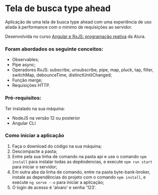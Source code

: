 # Tela de busca type ahead

Aplicação de uma tela de busca type ahead com uma experiência de uso aliada à performance com o mínimo de requisições ao servidor.

Desenvolvida no curso [Angular e RxJS: programação reativa](https://cursos.alura.com.br/course/angular-rxjs-introducao-programacao-reativa) da Alura.

### Foram abordados os seguinte conceitos:

- Observables;
- Pipe async;
- Operadores RxJS: subscribe, unsubscribe, pipe, map, pluck, tap, filter, switchMap, debounceTime, distinctUntilChanged;
- Função merge;
- Requisições HTTP.

### Pré-requisitos:

Ter instalado na sua máquina:

- NodeJS na versão 12 ou posterior
- Angular CLI

### Como iniciar a aplicação

1. Faça o download do código na sua máquina;
2. Descompacte a pasta;
3. Entre pela sua linha de comando na pasta api e use o comando `npm install` para instalar todas as depêndencias, e execute `npm run start` para iniciar o servidor;
4. Em outra aba da linha de comando, entre na pasta byte-bank-broker, instale as dependências do projeto com o comando `npm install`, e execute `ng serve --o` para iniciar a aplicação;
5. O login de acesso é 'alvaro' e senha '123'.
